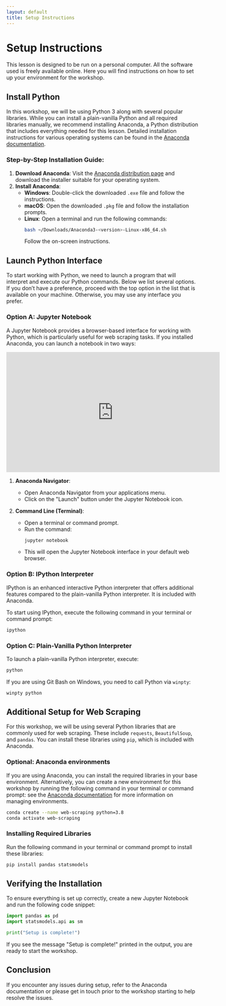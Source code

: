 ```yaml
---
layout: default
title: Setup Instructions
---
```


# Setup Instructions

This lesson is designed to be run on a personal computer.
All the software used is freely available online.
Here you will find instructions on how to set up your environment for the workshop.


## Install Python
In this workshop, we will be using Python 3 along with several popular libraries.
While you can install a plain-vanilla Python and all required libraries manually,
we recommend installing Anaconda, a Python distribution that includes everything needed for this lesson.
Detailed installation instructions for various operating systems can be found in the [Anaconda documentation](https://docs.anaconda.com/anaconda/install/).

### Step-by-Step Installation Guide:
1. **Download Anaconda**: Visit the [Anaconda distribution page](https://www.anaconda.com/products/distribution) and download the installer suitable for your operating system.
2. **Install Anaconda**:
    - **Windows**: Double-click the downloaded `.exe` file and follow the instructions.
    - **macOS**: Open the downloaded `.pkg` file and follow the installation prompts.
    - **Linux**: Open a terminal and run the following commands:
        ```bash
        bash ~/Downloads/Anaconda3-<version>-Linux-x86_64.sh
        ```
        Follow the on-screen instructions.

## Launch Python Interface
To start working with Python, we need to launch a program that will interpret and execute our Python commands. Below we list several options. If you don’t have a preference, proceed with the top option in the list that is available on your machine. Otherwise, you may use any interface you prefer.

### Option A: Jupyter Notebook
A Jupyter Notebook provides a browser-based interface for working with Python, which is particularly useful for web scraping tasks. If you installed Anaconda, you can launch a notebook in two ways:

<iframe width="560" height="315" src="https://www.youtube.com/embed/WUeBzT43JyY" frameborder="0" allowfullscreen></iframe>

1. **Anaconda Navigator**:
    - Open Anaconda Navigator from your applications menu.
    - Click on the "Launch" button under the Jupyter Notebook icon.

2. **Command Line (Terminal)**:
    - Open a terminal or command prompt.
    - Run the command:
        ```bash
        jupyter notebook
        ```
    - This will open the Jupyter Notebook interface in your default web browser.

### Option B: IPython Interpreter
IPython is an enhanced interactive Python interpreter that offers additional features compared to the plain-vanilla Python interpreter. It is included with Anaconda.

To start using IPython, execute the following command in your terminal or command prompt:
```bash
ipython
```

### Option C: Plain-Vanilla Python Interpreter
To launch a plain-vanilla Python interpreter, execute:
```bash
python
```
If you are using Git Bash on Windows, you need to call Python via `winpty`:
```bash
winpty python
```

## Additional Setup for Web Scraping
For this workshop, we will be using several Python libraries that are commonly used for web scraping. These include `requests`, `BeautifulSoup`, and `pandas`. You can install these libraries using `pip`, which is included with Anaconda.

### Optional: Anaconda environments
If you are using Anaconda, you can install the required libraries in your base environment. Alternatively, you can create a new environment for this workshop by running the following command in your terminal or command prompt:
see the [Anaconda documentation](https://docs.anaconda.com/anaconda/navigator/tutorials/manage-environments/) for more information on managing environments.
```bash
conda create --name web-scraping python=3.8
conda activate web-scraping
```

### Installing Required Libraries

Run the following command in your terminal or command prompt to install these libraries:
```bash
pip install pandas statsmodels
```

## Verifying the Installation
To ensure everything is set up correctly, create a new Jupyter Notebook and run the following code snippet:
```python
import pandas as pd
import statsmodels.api as sm

print("Setup is complete!")
```
If you see the message "Setup is complete!" printed in the output, you are ready to start the workshop.

## Conclusion
If you encounter any issues during setup, refer to the Anaconda documentation or please get in touch prior to the workshop starting to help resolve the issues.

